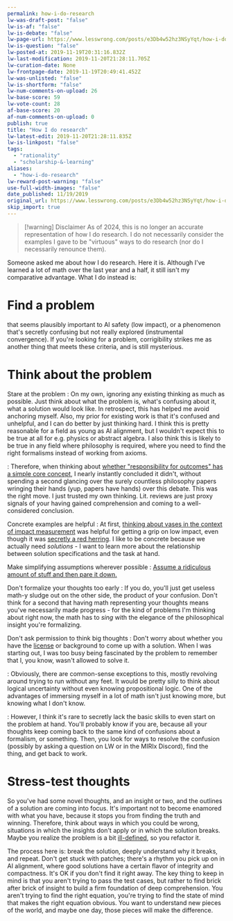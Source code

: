 ```yaml
---
permalink: how-i-do-research
lw-was-draft-post: "false"
lw-is-af: "false"
lw-is-debate: "false"
lw-page-url: https://www.lesswrong.com/posts/e3Db4w52hz3NSyYqt/how-i-do-research
lw-is-question: "false"
lw-posted-at: 2019-11-19T20:31:16.832Z
lw-last-modification: 2019-11-20T21:28:11.705Z
lw-curation-date: None
lw-frontpage-date: 2019-11-19T20:49:41.452Z
lw-was-unlisted: "false"
lw-is-shortform: "false"
lw-num-comments-on-upload: 26
lw-base-score: 59
lw-vote-count: 28
af-base-score: 20
af-num-comments-on-upload: 0
publish: true
title: "How I do research"
lw-latest-edit: 2019-11-20T21:28:11.835Z
lw-is-linkpost: "false"
tags:
  - "rationality"
  - "scholarship-&-learning"
aliases:
  - "how-i-do-research"
lw-reward-post-warning: "false"
use-full-width-images: "false"
date_published: 11/19/2019
original_url: https://www.lesswrong.com/posts/e3Db4w52hz3NSyYqt/how-i-do-research
skip_import: true
---
```


> [!warning] Disclaimer
> As of 2024, this is no longer an accurate representation of how I do research. I do not necessarily consider the examples I gave to be "virtuous" ways to do research (nor do I necessarily renounce them).

Someone asked me about how I do research. Here it is. Although I've learned a lot of math over the last year and a half, it still isn't my comparative advantage. What I do instead is:

# Find a problem

that seems plausibly important to AI safety (low impact), or a phenomenon that's secretly confusing but not really explored (instrumental convergence). If you're looking for a problem, corrigibility strikes me as another thing that meets these criteria, and is still mysterious.

# Think about the problem

Stare at the problem
: On my own, ignoring any existing thinking as much as possible. Just think about what the problem is, what's confusing about it, what a solution would look like. In retrospect, this has helped me avoid anchoring myself. Also, my prior for existing work is that it's confused and unhelpful, and I can do better by just thinking hard. I think this is pretty reasonable for a field as young as AI alignment, but I wouldn't expect this to be true at all for e.g. physics or abstract algebra. I also think this is likely to be true in any field where philosophy is required, where you need to find the right formalisms instead of working from axioms.

: Therefore, when thinking about [whether "responsibility for outcomes" has a simple core concept](/overcoming-clinginess-in-impact-measures), I nearly instantly concluded it didn't, without spending a second glancing over the surely countless philosophy papers wringing their hands (yup, papers have hands) over this debate. This was the right move. I just trusted my own thinking. Lit. reviews are just proxy signals of your having gained comprehension and coming to a well-considered conclusion.

Concrete examples are helpful
: At first, [thinking about vases in the context of impact measurement](/whitelisting-impact-measure) was helpful for getting a grip on low impact, even though it was [secretly a red herring](/world-state-is-the-wrong-abstraction-for-impact). I like to be concrete because we actually need _solutions_ - I want to learn more about the relationship between solution specifications and the task at hand.

Make simplifying assumptions wherever possible
: [Assume a ridiculous amount of stuff and then pare it down.](https://arbital.com/p/unbounded_analysis/)

Don't formalize your thoughts too early
: If you do, you'll just get useless math-y sludge out on the other side, the product of your confusion. Don't think for a second that having math representing your thoughts means you've necessarily made progress - for the kind of problems I'm thinking about right now, the math has to _sing_ with the elegance of the philosophical insight you're formalizing.

Don't ask permission to think big thoughts
: Don't worry about whether you have the [license](https://www.lesswrong.com/posts/dhj9dhiwhq3DX6W8z/hero-licensing) or background to come up with a solution. When I was starting out, I was too busy being fascinated by the problem to remember that I, you know, wasn't allowed to solve it.

: Obviously, there are common-sense exceptions to this, mostly revolving around trying to run without any feet. It would be pretty silly to think about logical uncertainty without even knowing propositional logic. One of the advantages of immersing myself in a lot of math isn't just knowing more, but knowing what I don't know.

: However, I think it's rare to secretly lack the basic skills to even start on the problem at hand. You'll probably know if you are, because all your thoughts keep coming back to the same kind of confusions about a formalism, or something. Then, you look for ways to resolve the confusion (possibly by asking a question on LW or in the MIRIx Discord), find the thing, and get back to work.

# Stress-test thoughts

So you've had some novel thoughts, and an insight or two, and the outlines of a solution are coming into focus. It's important not to become enamored with what you have, because it stops you from finding the truth and winning. Therefore, think about ways in which you could be wrong, situations in which the insights don't apply or in which the solution breaks. Maybe you realize the problem is a bit [ill-defined](/world-state-is-the-wrong-abstraction-for-impact), so you refactor it.

The process here is: break the solution, deeply understand why it breaks, and repeat. Don't get stuck with patches; there's a rhythm you pick up on in AI alignment, where good solutions have a certain flavor of integrity and compactness. It's OK if you don't find it right away. The key thing to keep in mind is that you aren't trying to pass the test cases, but rather to find brick after brick of insight to build a firm foundation of deep comprehension. You aren't trying to find the right equation, you're trying to find the state of mind that makes the right equation obvious. You want to understand new pieces of the world, and maybe one day, those pieces will make the difference.
